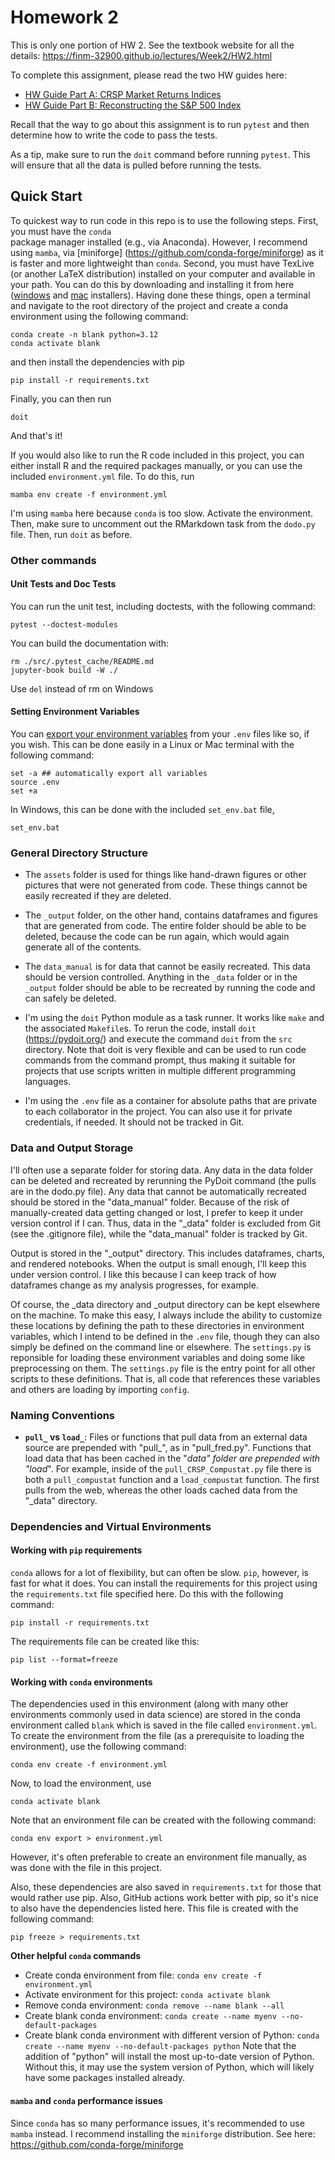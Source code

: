 # Homework 2

This is only one portion of HW 2. See the textbook website for all the details: https://finm-32900.github.io/lectures/Week2/HW2.html

To complete this assignment, please read the two HW guides here:

- [HW Guide Part A: CRSP Market Returns Indices](https://finm-32900.github.io/output/_02_CRSP_market_index.html)
- [HW Guide Part B: Reconstructing the S&P 500 Index](https://finm-32900.github.io/output/_03_SP500_constituents_and_index.html)

Recall that the way to go about this assignment is to run `pytest` and then determine how to write the code to pass the tests.

As a tip, make sure to run the `doit` command before running `pytest`. This will ensure that all the data is pulled before running the tests.



## Quick Start

To quickest way to run code in this repo is to use the following steps. First, you must have the `conda`  
package manager installed (e.g., via Anaconda). However, I recommend using `mamba`, via [miniforge]
(https://github.com/conda-forge/miniforge) as it is faster and more lightweight than `conda`. Second, you 
must have TexLive (or another LaTeX distribution) installed on your computer and available in your path.
You can do this by downloading and 
installing it from here ([windows](https://tug.org/texlive/windows.html#install) 
and [mac](https://tug.org/mactex/mactex-download.html) installers).
Having done these things, open a terminal and navigate to the root directory of the project and create a 
conda environment using the following command:
```
conda create -n blank python=3.12
conda activate blank
```
and then install the dependencies with pip
```
pip install -r requirements.txt
```
Finally, you can then run 
```
doit
```
And that's it!

If you would also like to run the R code included in this project, you can either install
R and the required packages manually, or you can use the included `environment.yml` file.
To do this, run
```
mamba env create -f environment.yml
```
I'm using `mamba` here because `conda` is too slow. Activate the environment. 
Then, make sure to uncomment
out the RMarkdown task from the `dodo.py` file. Then,
run `doit` as before.

### Other commands

#### Unit Tests and Doc Tests

You can run the unit test, including doctests, with the following command:
```
pytest --doctest-modules
```
You can build the documentation with:
```
rm ./src/.pytest_cache/README.md 
jupyter-book build -W ./
```
Use `del` instead of rm on Windows

#### Setting Environment Variables

You can 
[export your environment variables](https://stackoverflow.com/questions/43267413/how-to-set-environment-variables-from-env-file) 
from your `.env` files like so, if you wish. This can be done easily in a Linux or Mac terminal with the following command:
```
set -a ## automatically export all variables
source .env
set +a
```
In Windows, this can be done with the included `set_env.bat` file,
```
set_env.bat
```

### General Directory Structure

 - The `assets` folder is used for things like hand-drawn figures or other
   pictures that were not generated from code. These things cannot be easily
   recreated if they are deleted.

 - The `_output` folder, on the other hand, contains dataframes and figures that are
   generated from code. The entire folder should be able to be deleted, because
   the code can be run again, which would again generate all of the contents.

 - The `data_manual` is for data that cannot be easily recreated. This data
   should be version controlled. Anything in the `_data` folder or in
   the `_output` folder should be able to be recreated by running the code
   and can safely be deleted.

 - I'm using the `doit` Python module as a task runner. It works like `make` and
   the associated `Makefile`s. To rerun the code, install `doit`
   (https://pydoit.org/) and execute the command `doit` from the `src`
   directory. Note that doit is very flexible and can be used to run code
   commands from the command prompt, thus making it suitable for projects that
   use scripts written in multiple different programming languages.

 - I'm using the `.env` file as a container for absolute paths that are private
   to each collaborator in the project. You can also use it for private
   credentials, if needed. It should not be tracked in Git.

### Data and Output Storage

I'll often use a separate folder for storing data. Any data in the data folder
can be deleted and recreated by rerunning the PyDoit command (the pulls are in
the dodo.py file). Any data that cannot be automatically recreated should be
stored in the "data_manual" folder. Because of the risk of manually-created data
getting changed or lost, I prefer to keep it under version control if I can.
Thus, data in the "_data" folder is excluded from Git (see the .gitignore file),
while the "data_manual" folder is tracked by Git.

Output is stored in the "_output" directory. This includes dataframes, charts, and
rendered notebooks. When the output is small enough, I'll keep this under
version control. I like this because I can keep track of how dataframes change as my
analysis progresses, for example.

Of course, the _data directory and _output directory can be kept elsewhere on the
machine. To make this easy, I always include the ability to customize these
locations by defining the path to these directories in environment variables,
which I intend to be defined in the `.env` file, though they can also simply be
defined on the command line or elsewhere. The `settings.py` is reponsible for
loading these environment variables and doing some like preprocessing on them.
The `settings.py` file is the entry point for all other scripts to these
definitions. That is, all code that references these variables and others are
loading by importing `config`.

### Naming Conventions

 - **`pull_` vs `load_`**: Files or functions that pull data from an external
 data source are prepended with "pull_", as in "pull_fred.py". Functions that
 load data that has been cached in the "_data" folder are prepended with "load_".
 For example, inside of the `pull_CRSP_Compustat.py` file there is both a
 `pull_compustat` function and a `load_compustat` function. The first pulls from
 the web, whereas the other loads cached data from the "_data" directory.


### Dependencies and Virtual Environments

#### Working with `pip` requirements

`conda` allows for a lot of flexibility, but can often be slow. `pip`, however, is fast for what it does.  You can install the requirements for this project using the `requirements.txt` file specified here. Do this with the following command:
```
pip install -r requirements.txt
```

The requirements file can be created like this:
```
pip list --format=freeze
```

#### Working with `conda` environments

The dependencies used in this environment (along with many other environments commonly used in data science) are stored in the conda environment called `blank` which is saved in the file called `environment.yml`. To create the environment from the file (as a prerequisite to loading the environment), use the following command:

```
conda env create -f environment.yml
```

Now, to load the environment, use

```
conda activate blank
```

Note that an environment file can be created with the following command:

```
conda env export > environment.yml
```

However, it's often preferable to create an environment file manually, as was done with the file in this project.

Also, these dependencies are also saved in `requirements.txt` for those that would rather use pip. Also, GitHub actions work better with pip, so it's nice to also have the dependencies listed here. This file is created with the following command:

```
pip freeze > requirements.txt
```

**Other helpful `conda` commands**

- Create conda environment from file: `conda env create -f environment.yml`
- Activate environment for this project: `conda activate blank`
- Remove conda environment: `conda remove --name blank --all`
- Create blank conda environment: `conda create --name myenv --no-default-packages`
- Create blank conda environment with different version of Python: `conda create --name myenv --no-default-packages python` Note that the addition of "python" will install the most up-to-date version of Python. Without this, it may use the system version of Python, which will likely have some packages installed already.

#### `mamba` and `conda` performance issues

Since `conda` has so many performance issues, it's recommended to use `mamba` instead. I recommend installing the `miniforge` distribution. See here: https://github.com/conda-forge/miniforge


